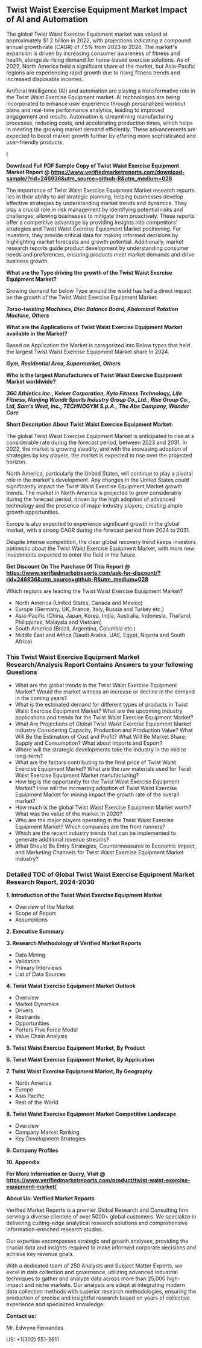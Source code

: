 <h2>Twist Waist Exercise Equipment Market Impact of AI and Automation</h2><p>The global Twist Waist Exercise Equipment market was valued at approximately $1.2 billion in 2022, with projections indicating a compound annual growth rate (CAGR) of 7.5% from 2023 to 2028. The market's expansion is driven by increasing consumer awareness of fitness and health, alongside rising demand for home-based exercise solutions. As of 2022, North America held a significant share of the market, but Asia-Pacific regions are experiencing rapid growth due to rising fitness trends and increased disposable incomes.</p><p>Artificial Intelligence (AI) and automation are playing a transformative role in the Twist Waist Exercise Equipment market. AI technologies are being incorporated to enhance user experience through personalized workout plans and real-time performance analytics, leading to improved engagement and results. Automation is streamlining manufacturing processes, reducing costs, and accelerating production times, which helps in meeting the growing market demand efficiently. These advancements are expected to boost market growth further by offering more sophisticated and user-friendly products.</p>t</p><p id="" class=""><strong>Download Full PDF Sample Copy of Twist Waist Exercise Equipment Market Report @ <a href="https://www.verifiedmarketreports.com/download-sample/?rid=246936&utm_source=github-R&utm_medium=028" target="_blank">https://www.verifiedmarketreports.com/download-sample/?rid=246936&utm_source=github-R&utm_medium=028</a></strong></p><p>The importance of&nbsp;Twist Waist Exercise Equipment Market research reports lies in their ability to aid strategic planning, helping businesses develop effective strategies by understanding market trends and dynamics. They play a crucial role in risk management by identifying potential risks and challenges, allowing businesses to mitigate them proactively. These reports offer a competitive advantage by providing insights into competitors' strategies and Twist Waist Exercise Equipment Market positioning. For investors, they provide critical data for making informed decisions by highlighting market forecasts and growth potential. Additionally, market research reports guide product development by understanding consumer needs and preferences, ensuring products meet market demands and drive business growth.</p><p><strong>What are the&nbsp;Type driving the growth of the Twist Waist Exercise Equipment Market?</strong></p><p id="" class="">Growing demand for below Type around the world has had a direct impact on the growth of the Twist Waist Exercise Equipment Market:</p><em><strong>Torso-twisting Machines, Disc Balance Board, Abdominal Rotation Machine, Others</strong></em></p><strong>What are the&nbsp;Applications&nbsp;of Twist Waist Exercise Equipment Market available in the Market?</strong></p><p id="" class="">Based on Application the Market is categorized into Below types that held the largest Twist Waist Exercise Equipment Market share In 2024.</p><em><strong>Gym, Residential Area, Supermarket, Others</strong></em></p><strong>Who is the largest Manufacturers of Twist Waist Exercise Equipment Market worldwide?</strong></p><p><em><strong>360 Athletics Inc., Keiser Corporation, Kyto Fitness Technology, Life Fitness, Nanjing Wande Sports Industry Group Co.,Ltd., Rise Group Co., Ltd, Sam's West, Inc., TECHNOGYM S.p.A., The Abs Company, Wonder Core</strong></em></p><p id="" class=""><strong>Short Description About Twist Waist Exercise Equipment Market:</strong></p><p>The global Twist Waist Exercise Equipment Market is anticipated to rise at a considerable rate during the forecast period, between 2023 and 2031. In 2022, the market is growing steadily, and with the increasing adoption of strategies by key players, the market is expected to rise over the projected horizon.</p><p>North America, particularly the United States, will continue to play a pivotal role in the market's development. Any changes in the United States could significantly impact the Twist Waist Exercise Equipment Market growth trends. The market in North America is projected to grow considerably during the forecast period, driven by the high adoption of advanced technology and the presence of major industry players, creating ample growth opportunities.</p><p>Europe is also expected to experience significant growth in the global market, with a strong CAGR during the forecast period from 2024 to 2031.</p><p>Despite intense competition, the clear global recovery trend keeps investors optimistic about the Twist Waist Exercise Equipment Market, with more new investments expected to enter the field in the future.</p><p id="" class=""><strong>Get Discount On The Purchase Of This Report @ <a href="https://www.verifiedmarketreports.com/ask-for-discount/?rid=246936&utm_source=github-R&utm_medium=028" target="_blank">https://www.verifiedmarketreports.com/ask-for-discount/?rid=246936&utm_source=github-R&utm_medium=028</a></strong></p>Which regions are leading the Twist Waist Exercise Equipment Market?</p><ul><li>North America (United States, Canada and Mexico)</li><li>Europe (Germany, UK, France, Italy, Russia and Turkey etc.)</li><li>Asia-Pacific (China, Japan, Korea, India, Australia, Indonesia, Thailand, Philippines, Malaysia and Vietnam)</li><li>South America (Brazil, Argentina, Columbia etc.)</li><li>Middle East and Africa (Saudi Arabia, UAE, Egypt, Nigeria and South Africa)</li></ul><h3 id="" class="">This Twist Waist Exercise Equipment Market Research/Analysis Report Contains Answers to your following Questions</h3><ul><li>What are the global trends in the Twist Waist Exercise Equipment Market? Would the market witness an increase or decline in the demand in the coming years?</li><li>What is the estimated demand for different types of products in Twist Waist Exercise Equipment Market? What are the upcoming industry applications and trends for the Twist Waist Exercise Equipment Market?</li><li>What Are Projections of Global Twist Waist Exercise Equipment Market Industry Considering Capacity, Production and Production Value? What Will Be the Estimation of Cost and Profit? What Will Be Market Share, Supply and Consumption? What about imports and Export?</li><li>Where will the strategic developments take the industry in the mid to long-term?</li><li>What are the factors contributing to the final price of Twist Waist Exercise Equipment Market? What are the raw materials used for Twist Waist Exercise Equipment Market manufacturing?</li><li>How big is the opportunity for the Twist Waist Exercise Equipment Market? How will the increasing adoption of Twist Waist Exercise Equipment Market for mining impact the growth rate of the overall market?</li><li>How much is the global Twist Waist Exercise Equipment Market worth? What was the value of the market In 2020?</li><li>Who are the major players operating in the Twist Waist Exercise Equipment Market? Which companies are the front runners?</li><li>Which are the recent industry trends that can be implemented to generate additional revenue streams?</li><li>What Should Be Entry Strategies, Countermeasures to Economic Impact, and Marketing Channels for Twist Waist Exercise Equipment Market Industry?</li></ul><h3 id="" class="">Detailed TOC of Global Twist Waist Exercise Equipment Market Research Report, 2024-2030</h3><p id="" class=""><strong>1. Introduction of the Twist Waist Exercise Equipment Market</strong></p><ul><li>Overview of the Market</li><li>Scope of Report</li><li>Assumptions</li></ul><p id="" class=""><strong>2. Executive Summary</strong></p><p id="" class=""><strong>3. Research Methodology of Verified Market Reports</strong></p><ul><li>Data Mining</li><li>Validation</li><li>Primary Interviews</li><li>List of Data Sources</li></ul><p id="" class=""><strong>4. Twist Waist Exercise Equipment Market Outlook</strong></p><ul><li>Overview</li><li>Market Dynamics</li><li>Drivers</li><li>Restraints</li><li>Opportunities</li><li>Porters Five Force Model</li><li>Value Chain Analysis</li></ul><p id="" class=""><strong>5. Twist Waist Exercise Equipment Market, By Product</strong></p><p id="" class=""><strong>6. Twist Waist Exercise Equipment Market, By Application</strong></p><p id="" class=""><strong>7. Twist Waist Exercise Equipment Market, By Geography</strong></p><ul><li>North America</li><li>Europe</li><li>Asia Pacific</li><li>Rest of the World</li></ul><p id="" class=""><strong>8. Twist Waist Exercise Equipment Market Competitive Landscape</strong></p><ul><li>Overview</li><li>Company Market Ranking</li><li>Key Development Strategies</li></ul><p id="" class=""><strong>9. Company Profiles</strong></p><p id="" class=""><strong>10. Appendix</strong></p><p id="" class=""><strong>For More Information or Query, Visit @ <a href="https://www.verifiedmarketreports.com/product/twist-waist-exercise-equipment-market/" target="_blank">https://www.verifiedmarketreports.com/product/twist-waist-exercise-equipment-market/</a></strong></p><p id="" class=""><strong>About Us: Verified Market Reports</strong></p><p id="" class="">Verified Market Reports is a premier Global Research and Consulting firm serving a diverse clientele of over 5000+ global customers. We specialize in delivering cutting-edge analytical research solutions and comprehensive information-enriched research studies.</p><p id="" class="">Our expertise encompasses strategic and growth analyses, providing the crucial data and insights required to make informed corporate decisions and achieve key revenue goals.</p><p id="" class="">With a dedicated team of 250 Analysts and Subject Matter Experts, we excel in data collection and governance, utilizing advanced industrial techniques to gather and analyze data across more than 25,000 high-impact and niche markets. Our analysts are adept at integrating modern data collection methods with superior research methodologies, ensuring the production of precise and insightful research based on years of collective experience and specialized knowledge.</p><p id="" class=""><strong>Contact us:</strong></p><p id="" class="">Mr. Edwyne Fernandes</p><p id="" class="">US: +1(302) 551-2611</p>